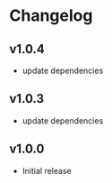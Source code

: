 # Changelog

## v1.0.4

 - update dependencies

## v1.0.3

 - update dependencies

## v1.0.0

 - Initial release
